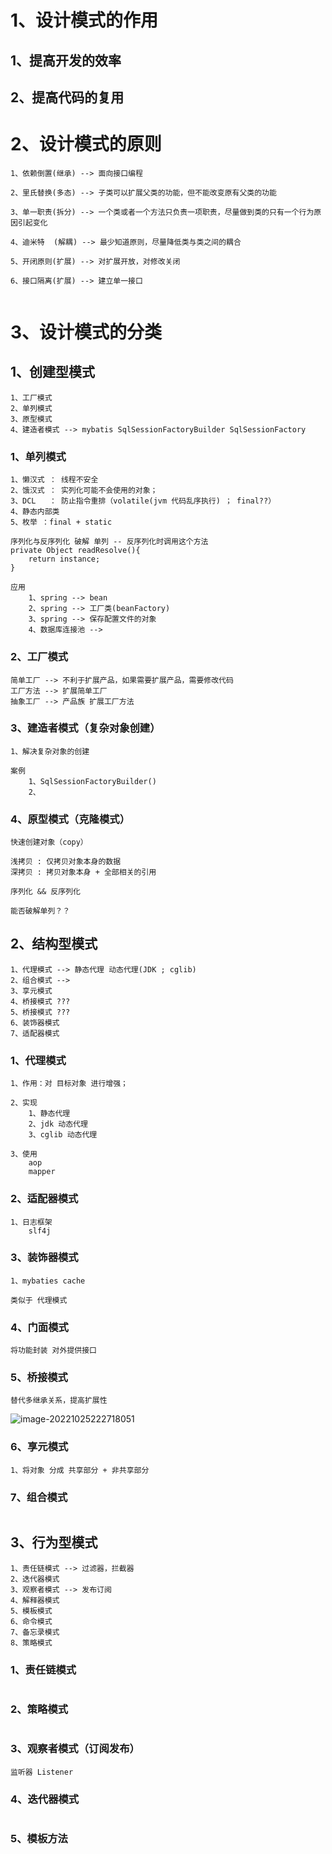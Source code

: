 # 1、设计模式的作用

## 1、提高开发的效率

## 2、提高代码的复用

# 2、设计模式的原则

~~~
1、依赖倒置(继承) --> 面向接口编程

2、里氏替换(多态) --> 子类可以扩展父类的功能，但不能改变原有父类的功能

3、单一职责(拆分) --> 一个类或者一个方法只负责一项职责，尽量做到类的只有一个行为原因引起变化

4、迪米特  (解耦) --> 最少知道原则，尽量降低类与类之间的耦合

5、开闭原则(扩展) --> 对扩展开放，对修改关闭

6、接口隔离(扩展) --> 建立单一接口


~~~

# 3、设计模式的分类

## 1、创建型模式

~~~
1、工厂模式
2、单列模式
3、原型模式
4、建造者模式 --> mybatis SqlSessionFactoryBuilder SqlSessionFactory
~~~

### 1、单列模式

~~~
1、懒汉式 ： 线程不安全
2、饿汉式 ： 实列化可能不会使用的对象；
3、DCL   ： 防止指令重排（volatile(jvm 代码乱序执行) ； final??）
4、静态内部类
5、枚举 ：final + static 

序列化与反序列化 破解 单列 -- 反序列化时调用这个方法
private Object readResolve(){
	return instance;
}

应用
	1、spring --> bean
	2、spring --> 工厂类(beanFactory)
	3、spring --> 保存配置文件的对象
	4、数据库连接池 -->  
~~~



### 2、工厂模式

~~~
简单工厂 --> 不利于扩展产品，如果需要扩展产品，需要修改代码
工厂方法 --> 扩展简单工厂 
抽象工厂 --> 产品族 扩展工厂方法
~~~

### 3、建造者模式（复杂对象创建）

~~~
1、解决复杂对象的创建

案例
	1、SqlSessionFactoryBuilder()
	2、
~~~



### 4、原型模式（克隆模式）

~~~
快速创建对象（copy）

浅拷贝 : 仅拷贝对象本身的数据
深拷贝 : 拷贝对象本身 + 全部相关的引用

序列化 && 反序列化

能否破解单列？？
~~~



## 2、结构型模式

~~~
1、代理模式 --> 静态代理 动态代理(JDK ; cglib)
2、组合模式 --> 
3、享元模式
4、桥接模式 ???
5、桥接模式 ???
6、装饰器模式
7、适配器模式
~~~

### 1、代理模式

~~~
1、作用：对 目标对象 进行增强；

2、实现
	1、静态代理
	2、jdk 动态代理
	3、cglib 动态代理

3、使用
	aop
	mapper
~~~

### 2、适配器模式

~~~
1、日志框架
	slf4j
~~~

### 3、装饰器模式

~~~
1、mybaties cache

类似于 代理模式
~~~

### 4、门面模式

~~~
将功能封装 对外提供接口
~~~



### 5、桥接模式

~~~
替代多继承关系，提高扩展性
~~~

![image-20221025222718051](C:\Users\CSB7D0\Desktop\mca\typroImage\image-20221025222718051.png)

### 6、享元模式

~~~
1、将对象 分成 共享部分 + 非共享部分
~~~

### 7、组合模式

~~~

~~~



## 3、行为型模式

~~~
1、责任链模式 --> 过滤器，拦截器
2、迭代器模式
3、观察者模式 --> 发布订阅
4、解释器模式
5、模板模式
6、命令模式
7、备忘录模式
8、策略模式
~~~

### 1、责任链模式

~~~

~~~

### 2、策略模式

~~~

~~~

### 3、观察者模式（订阅发布）

~~~
监听器 Listener
~~~

### 4、迭代器模式

~~~

~~~

### 5、模板方法

~~~

~~~

